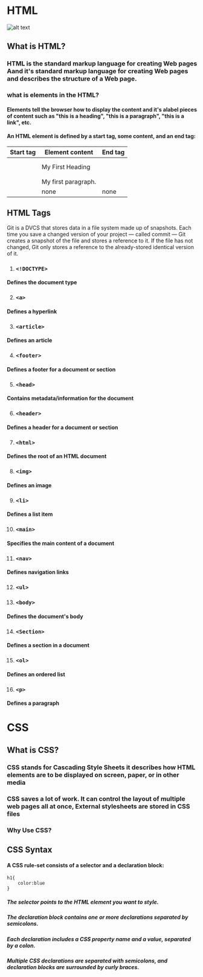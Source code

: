 # HTML

![alt text](https://miro.medium.com/max/3332/1*9jV5YiH3ZyxwxilaQRY2iQ.png)

## What is HTML?

### HTML is the standard markup language for creating Web pages Aand it's standard markup language for creating Web pages and describes the structure of a Web page.

### what is elements  in the HTML?

#### Elements tell the browser how to display the content and it's alabel pieces of content such as "this is a heading", "this is a paragraph", "this is a link", etc.

#### An HTML element is defined by a start tag, some content, and an end tag:

Start tag |Element content |End tag 
------------ | ------------- | -------------
<h1> |  My First Heading  | </h1>
<p> |  My first paragraph.  | </p>
<br> |  none  | none


## HTML Tags
Git is a DVCS that stores data in a file system made up of snapshots. Each time you save a changed version of your project — called commit — Git creates a snapshot of the file and stores a reference to it. If the file has not changed, Git only stores a reference to the already-stored identical version of it.

1. ### `<!DOCTYPE>` 
#### Defines the document type

2. ### `<a>`
#### Defines a hyperlink

3. ### `<article>`
#### Defines an article

4. ### `<footer>`
#### Defines a footer for a document or section

5. ### `<head>`
#### Contains metadata/information for the document

6. ### `<header>`
#### Defines a header for a document or section

7. ### `<html>`
#### Defines the root of an HTML document

8. ### `<img>`
#### Defines an image

9. ### `<li>`
#### Defines a list item

10. ### `<main>`
#### Specifies the main content of a document

11. ### `<nav>`
#### Defines navigation links

12. ### `<ul>`

13. ### `<body>`
#### Defines the document's body

14. ### `<Section>` 
#### Defines a section in a document

15. ### `<ol>`
#### Defines an ordered list

16. ### `<p>`
#### Defines a paragraph


# CSS

## What is CSS?

### CSS stands for Cascading Style Sheets it describes how HTML elements are to be displayed on screen, paper, or in other media
### CSS saves a lot of work. It can control the layout of multiple web pages all at once, External stylesheets are stored in CSS files

### Why Use CSS?

## CSS Syntax

#### A CSS rule-set consists of a selector and a declaration block:

```
h1{
    color:blue
}
```

##### The selector points to the HTML element you want to style.

##### The declaration block contains one or more declarations separated by semicolons.

##### Each declaration includes a CSS property name and a value, separated by a colon.

##### Multiple CSS declarations are separated with semicolons, and declaration blocks are surrounded by curly braces.

